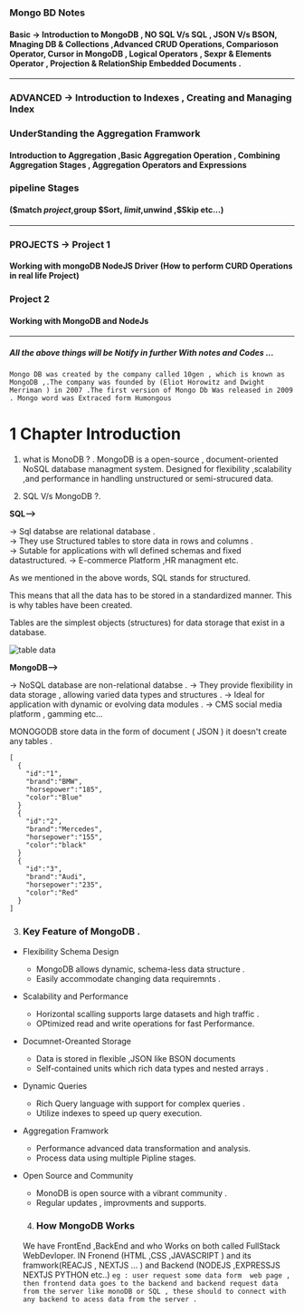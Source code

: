 <!-- Markup :  # Heading 1 #
**Strong text**
 [Named Link](http://www.google.fr/ "Named link title") and http://www.google.fr/ or <http://example.com/>
`code()`
[ ] An uncompleted task
[X] An uncompleted task
  > Blockquote
          >> Nested Blockquote
Markup : ![picture alt](http://via.placeholder.com/200x150 "Title is optional") -->

### Mongo BD Notes

#### Basic -> Introduction to MongoDB , NO SQL V/s SQL , JSON V/s BSON, Mnaging DB & Collections ,Advanced CRUD Operations, Comparioson Operator, Cursor in MongoDB , Logical Operators , Sexpr & Elements Operator , Projection & RelationShip Embedded Documents .

----
### ADVANCED -> Introduction to Indexes , Creating and Managing Index 
 ### UnderStanding the Aggregation Framwork 
  #### Introduction to Aggregation ,Basic Aggregation Operation , Combining Aggregation Stages , Aggregation Operators and Expressions

  ### pipeline Stages 
  #### ($match $project ,$group $Sort, $limit ,$unwind ,$Skip etc...)
----
  ### PROJECTS -> Project 1
  #### Working with mongoDB NodeJS Driver (How to perform CURD Operations in real life Project) 
  ### Project 2
  #### Working with MongoDB and NodeJs 
---
  ##### All the above things will be Notify in further With notes and Codes ...

`Mongo DB was created by the company called 10gen , which is known as MongoDB ,.The company was founded by (Eliot Horowitz and Dwight Merriman ) in 2007 .The first version of Mongo Db Was released in 2009 . Mongo word was Extraced form Humongous `

 
 # 1 Chapter Introduction 

 1. what is MonoDB ? .
 MongoDB is a open-source , document-oriented NoSQL database managment system.
 Designed for flexibility ,scalability ,and performance in handling unstructured or semi-strucured data.

 2. SQL V/s MongoDB ?.
   
 **SQL-->**

   -> Sql databse are relational database .  
   -> They use Structured tables to store data in rows and columns  .  
   -> Sutable for applications with wll defined schemas and fixed datastructured.
   -> E-commerce Platform ,HR managment etc.

   As we mentioned in the above words,  SQL stands for structured.

This means that all the data has to be stored in a standardized manner. This is why tables have been created.

Tables are the simplest objects (structures) for data storage that exist in a database.

![table data](https://sqlbak.com/blog/wp-content/uploads/2014/01/tableee1.png)

  **MongoDB-->**

  -> NoSQL database are non-relational databse .
  -> They provide flexibility in data storage , allowing varied data types and structures .
  -> Ideal for application with dynamic or evolving data modules .
-> CMS social media platform , gamming etc...

MONOGODB store data in the form of document ( JSON ) it doesn't create any tables .


```
[
  {
    "id":"1",
    "brand":"BMW",
    "horsepower":"185",
    "color":"Blue"
  }
  {
    "id":"2",
    "brand":"Mercedes",
    "horsepower":"155",
    "color":"black"
  }
  {
    "id":"3",
    "brand":"Audi",
    "horsepower":"235",
    "color":"Red"
  }
]

```
 3.  ### Key Feature of MongoDB .
   
   * Flexibility Schema Design 
  
      * MongoDB allows dynamic, schema-less data structure .    
      * Easily accommodate changing data requiremnts .     

* Scalability and Performance 
  
    * Horizontal scalling supports large datasets and high traffic .
    * OPtimized read and write operations for fast Performance.
  
* Documnet-Oreanted Storage 
  
    * Data is stored in flexible ,JSON like BSON documents 
    * Self-contained units which rich data types and nested arrays .
  
* Dynamic Queries 
  
   * Rich Query language with support for complex queries .
   *  Utilize indexes to speed up query execution.

 * Aggregation Framwork
   
   * Performance advanced data transformation and analysis.
   * Process data using multiple Pipline stages.

* Open Source and Community

  * MonoDB is open source with a vibrant community .
  * Regular updates , improvments and supports.
  

  4. ### How MongoDB Works 
   We have FrontEnd ,BackEnd and who Works on both called FullStack WebDevloper.
   IN Fronend (HTML ,CSS ,JAVASCRIPT ) and its framwork(REACJS , NEXTJS ... )   and Backend (NODEJS ,EXPRESSJS NEXTJS PYTHON etc..)  ` eg : user request some data form  web page , then frontend data goes to the backend and backend request data from the server like monoDB or SQL , these should to connect with any backend to acess data from the server .  `

  
   
